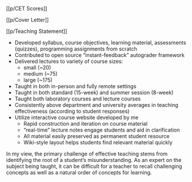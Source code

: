 
[[p/CET Scores]]

[[p/Cover Letter]]

[[p/Teaching Statement]]


* Developed syllabus, course objectives, learning material, assessments (quizzes), programming assignments from scratch
* Contributed to open source “instant-feedback” autograder framework
* Delivered lectures to variety of course sizes:
  * small (~20)
  * medium (~75)
  * large (~175)
* Taught in both in-person and fully remote settings
* Taught in both standard (15-week) and summer session (8-week)
* Taught both laboratory courses and lecture courses
* Consistently above department and university averages in teaching effectiveness (according to student responses)
* Utilize interactive course website developed by me
  * Rapid construction and iteration on course material
  * “real-time” lecture notes engage students and aid in clarification
  * All material easily preserved as permanent student resource
  * Wiki-style layout helps students find relevant material quickly

In my view, the primary challenge of effective teaching stems from identifying the root of a student’s misunderstanding. As an expert on the subject being taught, it can be difficult for a teacher to recall challenging concepts as well as a natural order of concepts for learning.
